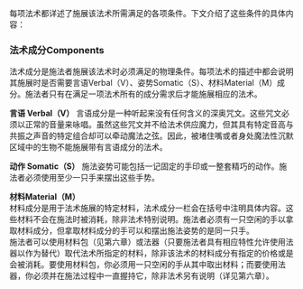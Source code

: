 每项法术都详述了施展该法术所需满足的各项条件。下文介绍了这些条件的具体内容：

### 法术成分Components

法术成分是施法者施展该法术时必须满足的物理条件。每项法术的描述中都会说明其施展时是否需要言语Verbal（V）、姿势Somatic（S）、材料Material（M）成分。施法者只有在满足一项法术所有的成分需求后才能施展相应的法术。

**言语 Verbal（V）** 
言语成分是一种听起来没有任何含义的深奥咒文。这些咒文必须以正常的音量来咏唱。虽然这些咒文并不给法术供应魔力，但其具有特定音高与共振之声音的特定组合却可以牵动魔法之弦。因此，被堵住嘴或者身处魔法性沉默区域中的生物不能施展带有言语成分的法术。

**动作 Somatic（S）** 
施法姿势可能包括一记固定的手印或一整套精巧的动作。施法者必须使用至少一只手来摆出这些手势。

**材料Material（M）**  
材料成分是用于法术施展的特定材料，法术成分一栏会在括号中注明具体内容。这些材料不会在施法时被消耗，除非法术特别说明。施法者必须有一只空闲的手以拿取材料成分，但拿取材料成分的手可以和摆出施法姿势的是同一只手。  
施法者可以使用材料包（见第六章）或法器（只要施法者具有相应特性允许使用法器以作为替代）取代法术所指定的材料，除非该法术的材料成分有指定的价格或是会被消耗。要使用材料包，你必须用一只空闲的手从其中取出材料；而要使用法器，你必须并在施法过程中一直握持它，除非法术另有说明（详见第六章）。
